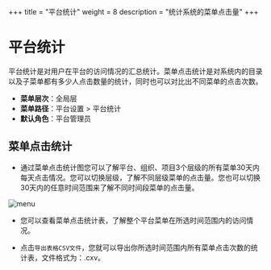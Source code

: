 +++
title = "平台统计"
weight = 8
description = "统计系统的菜单点击量"
+++

# 平台统计

平台统计是对用户在平台的访问情况的汇总统计。菜单点击统计是对系统内的目录以及子菜单都有多少人点击数量的统计，同时也可以对比出不同菜单的点击次数。

- **菜单层次**：全局层
- **菜单路径**：平台设置 > 平台统计
- **默认角色**：平台管理员

## 菜单点击统计

- 通过菜单点击统计图您可以了解平台、组织、项目3个层级的所有菜单30天内每天点击情况。您可以切换层级，了解不同层级菜单的点击量。您也可以切换30天内的任意时间范围来了解不同时间段菜单的点击量。

![menu](/docs/user-guide/system-configuration/platform/image/menu.png)

- 您可以查看菜单点击统计表，了解整个平台菜单在所选时间范围内的访问情况。

- 点击`导出表格CSV文件`，您就可以导出你所选时间范围内所有菜单点击次数的统计表，文件格式为：.cxv。
